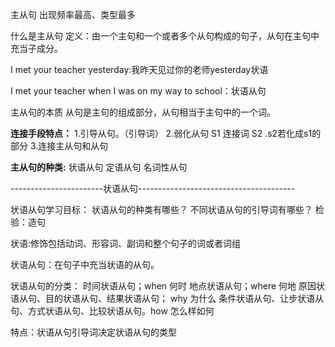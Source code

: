 


主从句  出现频率最高、类型最多



什么是主从句
定义：由一个主句和一个或者多个从句构成的句子，从句在主句中充当子成分。

I met your teacher yesterday:我昨天见过你的老师yesterday状语

I met your teacher when I was on my way to school：状语从句


主从句的本质 从句是主句的组成部分，从句相当于主句中的一个词。

**连接手段特点：**
1.引导从句。（引导词）
2.弱化从句    S1 连接词 S2 .s2若化成s1的部分
3.连接主从句和从句



**主从句的种类:**
状语从句
定语从句
名词性从句


-----------------------状语从句---------------------------------------

状语从句学习目标：
状语从句的种类有哪些？
不同状语从句的引导词有哪些？
检验：造句


状语:修饰包括动词、形容词、副词和整个句子的词或者词组

状语从句：在句子中充当状语的从句。


状语从句的分类：
时间状语从句；when 何时
地点状语从句；where 何地
原因状语从句、目的状语从句、结果状语从句； why 为什么
条件状语从句、让步状语从句、方式状语从句、比较状语从句。how 怎么样如何

特点：状语从句引导词决定状语从句的类型










